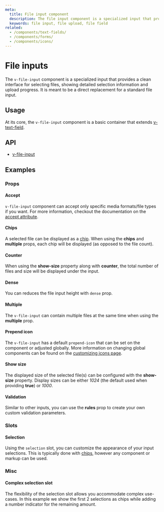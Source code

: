 ```yaml
---
meta:
  title: File input component
  description: The file input component is a specialized input that provides a clean interface for selecting files, showing detailed selection information and upload progress.
  keywords: file input, file upload, file field
related:
  - /components/text-fields/
  - /components/forms/
  - /components/icons/
---
```


# File inputs

The `v-file-input` component is a specialized input that provides a clean interface for selecting files, showing detailed selection information and upload progress. It is meant to be a direct replacement for a standard file input.

<entry-ad />

## Usage

At its core, the `v-file-input` component is a basic container that extends [v-text-field](/components/text-fields).

<usage name="v-file-input" />

## API

- [v-file-input](/api/v-file-input)

<inline-api page="components/file-inputs" />

## Examples

### Props

#### Accept

`v-file-input` component can accept only specific media formats/file types if you want. For more information, checkout the documentation on the [accept attribute](https://developer.mozilla.org/en-US/docs/Web/HTML/Element/input/file#accept).

<example file="v-file-input/prop-accept" />

#### Chips

A selected file can be displayed as a [chip](/components/chips). When using the **chips** and **multiple** props, each chip will be displayed (as opposed to the file count).

<example file="v-file-input/prop-chips" />

#### Counter

When using the **show-size** property along with **counter**, the total number of files and size will be displayed under the input.

<example file="v-file-input/prop-counter" />

#### Dense

You can reduces the file input height with `dense` prop.

<example file="v-file-input/prop-dense" />

#### Multiple

The `v-file-input` can contain multiple files at the same time when using the **multiple** prop.

<example file="v-file-input/prop-multiple" />

#### Prepend icon

The `v-file-input` has a default `prepend-icon` that can be set on the component or adjusted globally. More information on changing global components can be found on the [customizing icons page](/features/icon-fonts).

<example file="v-file-input/prop-prepend-icon" />

#### Show size

The displayed size of the selected file(s) can be configured with the **show-size** property. Display sizes can be either _1024_ (the default used when providing **true**) or _1000_.

<example file="v-file-input/prop-show-size" />

#### Validation

Similar to other inputs, you can use the **rules** prop to create your own custom validation parameters.

<example file="v-file-input/prop-validation" />

### Slots

#### Selection

Using the `selection` slot, you can customize the appearance of your input selections. This is typically done with [chips](/components/chips), however any component or markup can be used.

<example file="v-file-input/slot-selection" />

### Misc

#### Complex selection slot

The flexibility of the selection slot allows you accommodate complex use-cases. In this example we show the first 2 selections as chips while adding a number indicator for the remaining amount.

<example file="v-file-input/misc-complex-selection" />

<backmatter />
